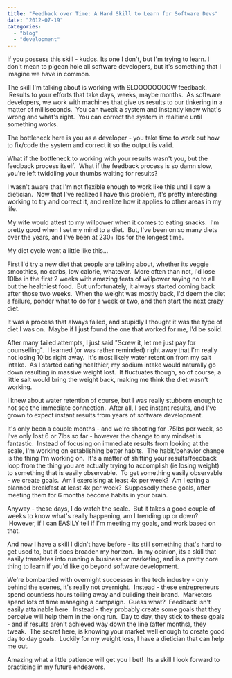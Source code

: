 ```yaml
---
title: "Feedback over Time: A Hard Skill to Learn for Software Devs"
date: "2012-07-19"
categories:
  - "blog"
  - "development"
---
```


If you possess this skill - kudos. Its one I don't, but I'm trying to learn. I don't mean to pigeon hole all software developers, but it's something that I imagine we have in common.

The skill I'm talking about is working with SLOOOOOOOOW feedback.  Results to your efforts that take days, weeks, maybe months.  As software developers, we work with machines that give us results to our tinkering in a matter of milliseconds.  You can tweak a system and instantly know what's wrong and what's right.  You can correct the system in realtime until something works.

The bottleneck here is you as a developer - you take time to work out how to fix/code the system and correct it so the output is valid.

What if the bottleneck to working with your results wasn't you, but the feedback process itself.  What if the feedback process is so damn slow, you're left twiddling your thumbs waiting for results?

I wasn't aware that I'm not flexible enough to work like this until I saw a dietician.  Now that I've realized I have this problem, it's pretty interesting working to try and correct it, and realize how it applies to other areas in my life.

My wife would attest to my willpower when it comes to eating snacks.  I'm pretty good when I set my mind to a diet.  But, I've been on so many diets over the years, and I've been at 230+ lbs for the longest time.

My diet cycle went a little like this...

First I'd try a new diet that people are talking about, whether its veggie smoothies, no carbs, low calorie, whatever.  More often than not, I'd lose 10lbs in the first 2 weeks with amazing feats of willpower saying no to all but the healthiest food.  But unfortunately, it always started coming back after those two weeks.  When the weight was mostly back, I'd deem the diet a failure, ponder what to do for a week or two, and then start the next crazy diet.

It was a process that always failed, and stupidly I thought it was the type of diet I was on.  Maybe if I just found the one that worked for me, I'd be solid.

After many failed attempts, I just said "Screw it, let me just pay for counselling".  I learned (or was rather reminded) right away that I'm really not losing 10lbs right away.  It's most likely water retention from my salt intake.  As I started eating healthier, my sodium intake would naturally go down resulting in massive weight lost.  It fluctuates though, so of course, a little salt would bring the weight back, making me think the diet wasn't working.

I knew about water retention of course, but I was really stubborn enough to not see the immediate connection.  After all, I see instant results, and I've grown to expect instant results from years of software development.

It's only been a couple months - and we're shooting for .75lbs per week, so I've only lost 6 or 7lbs so far - however the change to my mindset is fantastic.  Instead of focusing on immediate results from looking at the scale, I'm working on establishing better habits.  The habit/behavior change is the thing I'm working on.  It's a matter of shifting your results/feedback loop from the thing you are actually trying to accomplish (ie losing weight) to something that is easily observable.  To get something easily observable - we create goals.  Am I exercising at least 4x per week?  Am I eating a planned breakfast at least 4x per week?  Supposedly these goals, after meeting them for 6 months become habits in your brain.

Anyway - these days, I do watch the scale.  But it takes a good couple of weeks to know what's really happening, am I trending up or down?  However, if I can EASILY tell if I'm meeting my goals, and work based on that.

And now I have a skill I didn't have before - its still something that's hard to get used to, but it does broaden my horizon.  In my opinion, its a skill that easily translates into running a business or marketing, and is a pretty core thing to learn if you'd like go beyond software development.

We're bombarded with overnight successes in the tech industry - only behind the scenes, it's really not overnight.  Instead - these entrepreneurs spend countless hours toiling away and building their brand.  Marketers spend lots of time managing a campaign.  Guess what?  Feedback isn't easily attainable here.  Instead - they probably create some goals that they perceive will help them in the long run.  Day to day, they stick to these goals - and if results aren't achieved way down the line (after months), they tweak.  The secret here, is knowing your market well enough to create good day to day goals.  Luckily for my weight loss, I have a dietician that can help me out.

Amazing what a little patience will get you I bet!  Its a skill I look forward to practicing in my future endeavors.
